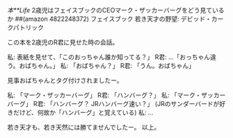 *本**Life* 2歳児はフェイスブックのCEOマーク・ザッカーバーグをどう見ているか
 ##(amazon 4822248372)  フェイスブック 若き天才の野望: デビッド・カークパトリック

この本を2歳児のR君に見せた時の会話。

 私:  表紙を見せて、「このおっちゃん誰か知ってる？」
 R君: ...「おっちゃん違う。おばちゃん。」
 私:  「おばちゃん？」
 R君: 「うん。おばちゃん」

見事おばちゃんとタグ付けされましたー。

 私:  「マーク・ザッカーバーグ」
 R君: 「ハンバーグ？」
 私:  「マーク・ザッカーバーグ」
 R君: 「ハンバーグ？ JRハンバーグ速い？」 (JRのサンダーバードが好きだけど、何故か「ハンバーグ」と覚えている)
 私:  ... 

若き天才も、若き天然には勝てませんでしたー。
以上。
